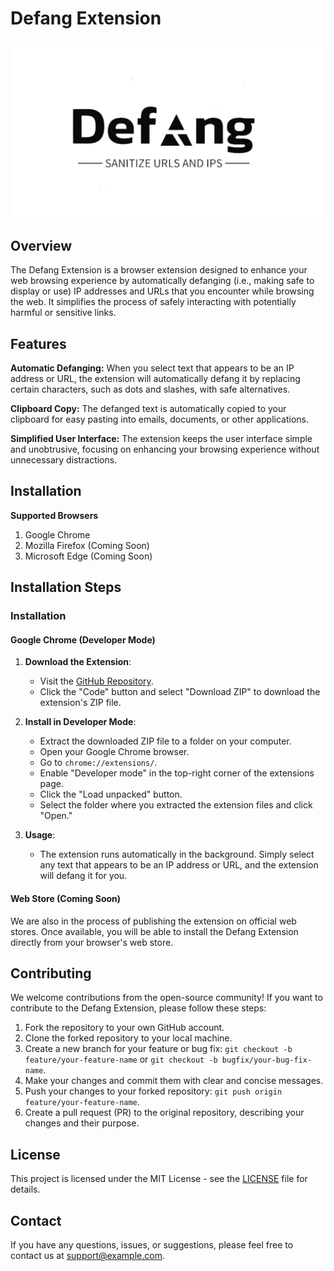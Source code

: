 
# Defang Extension
![Defang IP and URL](images/Water.jpg)


## Overview

The Defang Extension is a browser extension designed to enhance your web browsing experience by automatically defanging (i.e., making safe to display or use) IP addresses and URLs that you encounter while browsing the web. It simplifies the process of safely interacting with potentially harmful or sensitive links.

## Features

**Automatic Defanging:** When you select text that appears to be an IP address or URL, the extension will automatically defang it by replacing certain characters, such as dots and slashes, with safe alternatives.

**Clipboard Copy:** The defanged text is automatically copied to your clipboard for easy pasting into emails, documents, or other applications.

**Simplified User Interface:** The extension keeps the user interface simple and unobtrusive, focusing on enhancing your browsing experience without unnecessary distractions.

## Installation

**Supported Browsers**
 1. Google Chrome 
 2. Mozilla Firefox  (Coming Soon)
 3. Microsoft Edge  (Coming Soon)

## Installation Steps

 
### Installation

#### Google Chrome (Developer Mode)

1.  **Download the Extension**:
    
    -   Visit the [GitHub Repository]([https://github.com/your-username/defang-extension](https://github.com/ashizZz/Defang/tree/main)).
    -   Click the "Code" button and select "Download ZIP" to download the extension's ZIP file.
2.  **Install in Developer Mode**:
    
    -   Extract the downloaded ZIP file to a folder on your computer.
    -   Open your Google Chrome browser.
    -   Go to `chrome://extensions/`.
    -   Enable "Developer mode" in the top-right corner of the extensions page.
    -   Click the "Load unpacked" button.
    -   Select the folder where you extracted the extension files and click "Open."
3.  **Usage**:
    
    -   The extension runs automatically in the background. Simply select any text that appears to be an IP address or URL, and the extension will defang it for you.

#### Web Store (Coming Soon)

We are also in the process of publishing the extension on official web stores. Once available, you will be able to install the Defang Extension directly from your browser's web store.

## Contributing

We welcome contributions from the open-source community! If you want to contribute to the Defang Extension, please follow these steps:

1.  Fork the repository to your own GitHub account.
2.  Clone the forked repository to your local machine.
3.  Create a new branch for your feature or bug fix: `git checkout -b feature/your-feature-name` or `git checkout -b bugfix/your-bug-fix-name`.
4.  Make your changes and commit them with clear and concise messages.
5.  Push your changes to your forked repository: `git push origin feature/your-feature-name`.
6.  Create a pull request (PR) to the original repository, describing your changes and their purpose.

## License

This project is licensed under the MIT License - see the [LICENSE](https://chat.openai.com/LICENSE) file for details.

## Contact

If you have any questions, issues, or suggestions, please feel free to contact us at [support@example.com](mailto:support@example.com).

